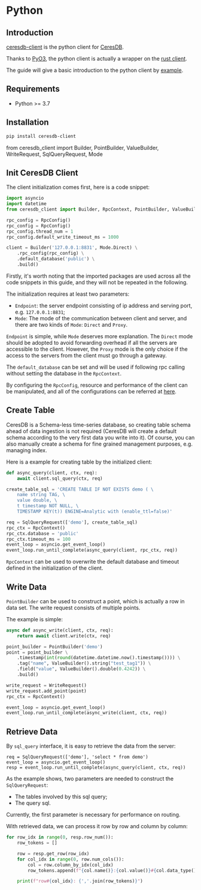 # Python

## Introduction

[ceresdb-client](https://pypi.org/project/ceresdb-client/) is the python client for [CeresDB](https://github.com/CeresDB/ceresdb).

Thanks to [PyO3](https://github.com/PyO3), the python client is actually a wrapper on the [rust client](https://github.com/CeresDB/ceresdb-client-rs).

The guide will give a basic introduction to the python client by [example](https://github.com/CeresDB/ceresdb-client-py/blob/main/examples/read_write.py).

## Requirements

- Python >= 3.7

## Installation

```bash
pip install ceresdb-client
```

from ceresdb_client import Builder, PointBuilder, ValueBuilder, WriteRequest, SqlQueryRequest, Mode

## Init CeresDB Client

The client initialization comes first, here is a code snippet:

```python
import asyncio
import datetime
from ceresdb_client import Builder, RpcContext, PointBuilder, ValueBuilder, WriteRequest, SqlQueryRequest, Mode, RpcConfig

rpc_config = RpcConfig()
rpc_config = RpcConfig()
rpc_config.thread_num = 1
rpc_config.default_write_timeout_ms = 1000

client = Builder('127.0.0.1:8831', Mode.Direct) \
    .rpc_config(rpc_config) \
    .default_database('public') \
    .build()
```

Firstly, it's worth noting that the imported packages are used across all the code snippets in this guide, and they will not be repeated in the following.

The initialization requires at least two parameters:

- `Endpoint`: the server endpoint consisting of ip address and serving port, e.g. `127.0.0.1:8831`;
- `Mode`: The mode of the communication between client and server, and there are two kinds of `Mode`: `Direct` and `Proxy`.

`Endpoint` is simple, while `Mode` deserves more explanation. The `Direct` mode should be adopted to avoid forwarding overhead if all the servers are accessible to the client. However, the `Proxy` mode is the only choice if the access to the servers from the client must go through a gateway.

The `default_database` can be set and will be used if following rpc calling without setting the database in the `RpcContext`.

By configuring the `RpcConfig`, resource and performance of the client can be manipulated, and all of the configurations can be referred at [here](https://github.com/CeresDB/ceresdb-client-py/blob/main/ceresdb_client.pyi).

## Create Table

CeresDB is a Schema-less time-series database, so creating table schema ahead of data ingestion is not required (CeresDB will create a default schema according to the very first data you write into it). Of course, you can also manually create a schema for fine grained management purposes, e.g. managing index.

Here is a example for creating table by the initialized client:

```python
def async_query(client, ctx, req):
    await client.sql_query(ctx, req)

create_table_sql = 'CREATE TABLE IF NOT EXISTS demo ( \
    name string TAG, \
    value double, \
    t timestamp NOT NULL, \
    TIMESTAMP KEY(t)) ENGINE=Analytic with (enable_ttl=false)'

req = SqlQueryRequest(['demo'], create_table_sql)
rpc_ctx = RpcContext()
rpc_ctx.database = 'public'
rpc_ctx.timeout_ms = 100
event_loop = asyncio.get_event_loop()
event_loop.run_until_complete(async_query(client, rpc_ctx, req))
```

`RpcContext` can be used to overwrite the default database and timeout defined in the initialization of the client.

## Write Data

`PointBuilder` can be used to construct a point, which is actually a row in data set. The write request consists of multiple points.

The example is simple:

```python
async def async_write(client, ctx, req):
    return await client.write(ctx, req)

point_builder = PointBuilder('demo')
point = point_builder \
    .timestamp(int(round(datetime.datetime.now().timestamp()))) \
    .tag("name", ValueBuilder().string("test_tag1")) \
    .field("value", ValueBuilder().double(0.4242)) \
    .build()

write_request = WriteRequest()
write_request.add_point(point)
rpc_ctx = RpcContext()

event_loop = asyncio.get_event_loop()
event_loop.run_until_complete(async_write(client, ctx, req))
```

## Retrieve Data

By `sql_query` interface, it is easy to retrieve the data from the server:

```
req = SqlQueryRequest(['demo'], 'select * from demo')
event_loop = asyncio.get_event_loop()
resp = event_loop.run_until_complete(async_query(client, ctx, req))
```

As the example shows, two parameters are needed to construct the `SqlQueryRequest`:

- The tables involved by this sql query;
- The query sql.

Currently, the first parameter is necessary for performance on routing.

With retrieved data, we can process it row by row and column by column:

```python
for row_idx in range(0, resp.row_num()):
    row_tokens = []

    row = resp.get_row(row_idx)
    for col_idx in range(0, row.num_cols()):
        col = row.column_by_idx(col_idx)
        row_tokens.append(f"{col.name()}:{col.value()}#{col.data_type()}")

    print(f"row#{col_idx}: {','.join(row_tokens)}")
```
